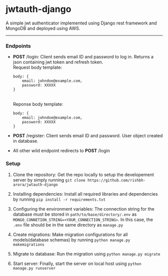 # jwtauth-django

A simple jwt authenticator implemented using Django rest framework and MongoDB and deployed using AWS.

---

### Endpoints

- **POST** /login: Client sends email ID and password to log in. Returns a json containing jwt token and refresh token.<br/>
  Request body template:

  ```
  body: {
      email: johndoe@example.com,
      password: XXXXX
  }
  ```

  <br/>
    Reponse body template:

  ```
  body: {
      email: johndoe@example.com,
      password: XXXXX
  }
  ```

- **POST** /register: Client sends email ID and password. User object created in database.

- All other wild endpoint redirects to **POST** /login

### Setup

1. Clone the repository:
   Get the repo locally to setup the developement server by simply running `git clone https://github.com/rishbh-arora/jwtauth-django`

2. Installing dependencies:
   Install all required libraries and dependencies by running `pip install -r requirements.txt`

3. Configuring the environment variables:
   The connection string for the database must be stored in `path/to/base/directory/.env` as `MONGO_CONNETION_STRING=<YOUR_CONNECTION_STRING>`. In this case, the `.env` file should be in the same directory as `manage.py`

4. Create migrations:
   Make migration configurations for all models(database schemas) by running `python manage.py makemigrations`

5. Migrate to database:
   Run the migration using `python manage.py migrate`

6. Start server:
   Finally, start the server on local host using `python manage.py runserver`
